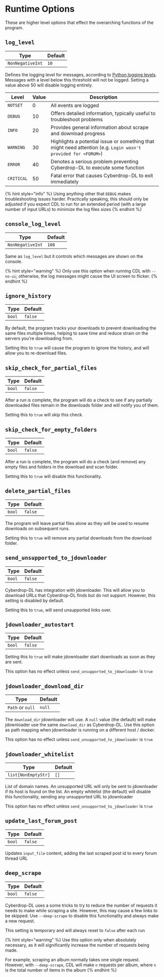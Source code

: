 # Runtime Options

These are higher level options that effect the overarching functions of the program.

## `log_level`

| Type           | Default  |
|----------------|----------|
| `NonNegativeInt` | `10`|

Defines the logging level for messages, according to [Python logging levels](https://docs.python.org/3/library/logging.html#levels). Messages with a level below this threshold will not be logged. Setting a value above 50 will disable logging entirely.

| Level          | Value | Description |
|----------------|----------|----------|
| `NOTSET`   | 0  | All events are logged |
| `DEBUG`    | 10 | Offers detailed information, typically useful to troubleshoot problems |
| `INFO`     | 20 | Provides general information about scrape and download progress|
| `WARNING`  | 30 | Highlights a potential issue or something that might need attention (e.g. `Login wasn't provided for <FORUM>`)|
| `ERROR`    | 40 | Denotes a serious problem preventing Cyberdrop-DL to execute some function |
| `CRITICAL` | 50 | Fatal error that causes Cyberdrop-DL to exit immediately |

{% hint style="info" %}
Using anything other that `DEBUG` makes troubleshooting issues harder. Practically speaking, this should only be adjusted if you expect CDL to run for an extended period (with a large number of input URLs) to minimize the log files sizes
{% endhint %}

## `console_log_level`

| Type           | Default  |
|----------------|----------|
| `NonNegativeInt` | `100`|

Same as `log_level` but it controls which messages are shown on the console.

{% hint style="warning" %}
Only use this option when running CDL with `--no-ui`; otherwise, the log messages might cause the UI screen to flicker.
{% endhint %}

## `ignore_history`

| Type           | Default  |
|----------------|----------|
| `bool` | `false`|

By default, the program tracks your downloads to prevent downloading the same files multiple times, helping to save time and reduce strain on the servers you're downloading from.

Setting this to `true` will cause the program to ignore the history, and will allow you to re-download files.

## `skip_check_for_partial_files`


| Type           | Default  |
|----------------|----------|
| `bool` | `false`|

After a run is complete, the program will do a check to see if any partially downloaded files remain in the downloads folder and will notify you of them.

Setting this to `true` will skip this check.

## `skip_check_for_empty_folders`


| Type           | Default  |
|----------------|----------|
| `bool` | `false`|

After a run is complete, the program will do a check (and remove) any empty files and folders in the download and scan folder.

Setting this to `true` will disable this functionality.

## `delete_partial_files`


| Type           | Default  |
|----------------|----------|
| `bool` | `false`|

The program will leave partial files alone as they will be used to resume downloads on subsequent runs.

Setting this to `true` will remove any partial downloads from the download folder.

## `send_unsupported_to_jdownloader`


| Type           | Default  |
|----------------|----------|
| `bool` | `false`|

Cyberdrop-DL has integration with jdownloader. This will allow you to download URLs that Cyberdrop-DL finds but do not support. However, this setting is disabled by default.

Setting this to `true`, will send unsupported links over.

## `jdownloader_autostart`


| Type           | Default  |
|----------------|----------|
| `bool` | `false`|

Setting this to `true` will make jdownloader start downloads as soon as they are sent.

This option has no effect unless `send_unsupported_to_jdownloader` is `true`

## `jdownloader_download_dir`

| Type           | Default  |
|----------------|----------|
| `Path` or `null` | `null`|

The `download_dir` jdownloader will use. A `null` value (the default) will make jdownloader use the same `download_dir` as Cyberdrop-DL. Use this option as path mapping when jdownloader is running on a different host / docker.

This option has no effect unless `send_unsupported_to_jdownloader` is `true`

## `jdownloader_whitelist`

| Type           | Default  |
|----------------|----------|
| `list[NonEmptyStr]` | `[]`|

List of domain names. An unsupported URL will only be sent to jdownloader if its host is found on the list. An empty whitelist (the default) will disable this functionality, sending any unsupported URL to jdownloader

This option has no effect unless `send_unsupported_to_jdownloader` is `true`


## `update_last_forum_post`

| Type           | Default  |
|----------------|----------|
| `bool` | `false`|

Updates `input_file` content, adding the last scraped post id to every forum thread URL

## `deep_scrape`

| Type           | Default  |
|----------------|----------|
| `bool` | `false`|

Cyberdrop-DL uses a some tricks to try to reduce the number of requests it needs to make while scraping a site. However, this may cause a few links to be skipped. Use `--deep-scrape` to disable this functionality and always make a new request.

This setting is temporary and will always reset to `false` after each run

{% hint style="warning" %}
Use this option only when absolutely necessary, as it will significantly increase the number of requests being made.

For example, scraping an album normally takes one single request. However, with `--deep-scrape`, CDL will make `n` requests per album, where `n` is the total number of items in the album
{% endhint %}
